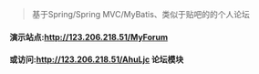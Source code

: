 >基于Spring/Spring MVC/MyBatis、类似于贴吧的的个人论坛

#### 演示站点:http://123.206.218.51/MyForum

#### 或访问:http://123.206.218.51/AhuLjc 论坛模块  
